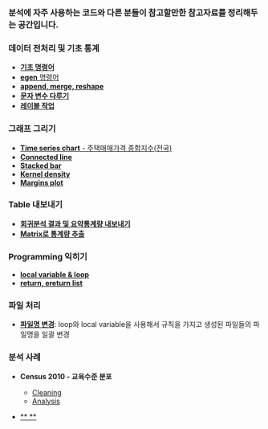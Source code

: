 ### 분석에 자주 사용하는 코드와 다른 분들이 참고할만한 참고자료를 정리해두는 공간입니다.

### 데이터 전처리 및 기초 통계
- [**기초 명령어**](https://github.com/jaesungc/Stata-Frequent-Code/blob/master/basic_commands.do)
- [**egen** 명령어](https://github.com/jaesungc/Stata-Frequent-Code/blob/master/egen.do)
- [**append, merge, reshape**](https://github.com/jaesungc/Stata-Frequent-Code/blob/master/append_merge_reshape.do)
- [**문자 변수 다루기**](https://github.com/jaesungc/Stata-Frequent-Code/blob/master/string_manipulation.do)
- [**레이블 작업**](https://github.com/jaesungc/Stata-Frequent-Code/blob/master/label_ex.do)


### 그래프 그리기
- [**Time series chart** - 주택매매가격 종합지수(전국)](https://github.com/jaesungc/Stata-Frequent-Code/blob/master/Graph_time%20series_tsline.md)
- [**Connected line**](https://github.com/jaesungc/Stata-Frequent-Code/blob/master/Graph_Connected%20line.do)
- [**Stacked bar**](https://github.com/jaesungc/Stata-Frequent-Code/blob/master/Graph_Stacked%20bar.do)
- [**Kernel density**](https://github.com/jaesungc/Stata-Frequent-Code/blob/master/kdensity_ex.do)
- [**Margins plot**](https://github.com/jaesungc/Stata-Frequent-Code/blob/master/margins_plot.do)


### Table 내보내기
- [**회귀분석 결과 및 요약통계량 내보내기**](https://github.com/jaesungc/Stata-Frequent-Code/blob/master/table_export.do)
- [**Matrix로 통계량 추출**](https://github.com/jaesungc/Stata-Frequent-Code/blob/master/matrix_export.do)


### Programming 익히기
- [**local variable & loop**](https://github.com/jaesungc/Stata-Frequent-Code/blob/master/local_loop.do)
- [**return, ereturn list**](https://github.com/jaesungc/Stata-Frequent-Code/blob/master/return_ereturn_list.do)


### 파일 처리
- [**파일명 변경**](https://github.com/jaesungc/Stata-Frequent-Code/blob/master/filename_change.do): loop와 local variable을 사용해서 규칙을 가지고 생성된 파일들의 파일명을 일괄 변경


### 분석 사례
- **Census 2010 - 교육수준 분포**
  + [Cleaning](https://github.com/jaesungc/Stata-Frequent-Code/blob/master/Kosis_Census_%EA%B5%90%EC%9C%A1%EB%B6%84%ED%8F%AC_cleaning.do)
  + [Analysis](https://github.com/jaesungc/Stata-Frequent-Code/blob/master/Kosis_Census_%EA%B5%90%EC%9C%A1%EB%B6%84%ED%8F%AC_analysis.do)
  
- [** **]()


